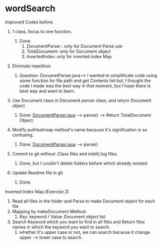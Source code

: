 # wordSearch

Improved Codes before.

1. 1 class, focus to one function. 
    1. Done.
        1. DocumentParser : only for Document Parse use
        2. TotalDocument: only for Document object
        3. InvertedIndex: only for inverted index Map

2. Eliminate repetition 
    1. Question: DocumetParser.java—> I wanted to simplificate code using some function for file path and get Contents list but, I thought the code I made was the best way in that moment, but I hope there is best way and want to learn.

3. Use Document class in Document parcer class, and return Document object
    1. Done: [DocumentParser.java](http://documentparser.java) —> parse() —> Return TotalDocument Object.

4. Modify putHashmap method's name because it's signification is so confusing.
    1. Done: [DocumentParser.java](http://documentparser.java) —> parse() 

5. Commit to git without .Class files and intellij log files.
    1. Done, but I couldn't delete folders before which already existed.

6. Update Readme file in git
    1. Done.




Inverted Index Map.(Exercise 2)

1. Read all files in the folder and Parse to make Document object for each file
2. Mapping by indexDocument Method: 
    1. Key: keyword / Value: Document object list
3. Search Keyword which you want to find in all files and Return files names in which the keyword you want to search.
    1. whether it's upper case or not, we can search because it change upper --> lower case to search.
